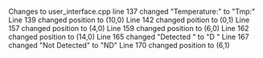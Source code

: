 Changes to user_interface.cpp
line 137 changed "Temperature:" to "Tmp:"
Line 139 changed position to (10,0)
Line 142 changed poition to (0,1)
Line 157 changed position to (4,0)
Line 159 changed position to (6,0)
Line 162 changed position to (14,0)
Line 165 changed "Detected       " to "D "
Line 167 changed "Not Detected" to "ND"
Line 170 changed position to (6,1)
